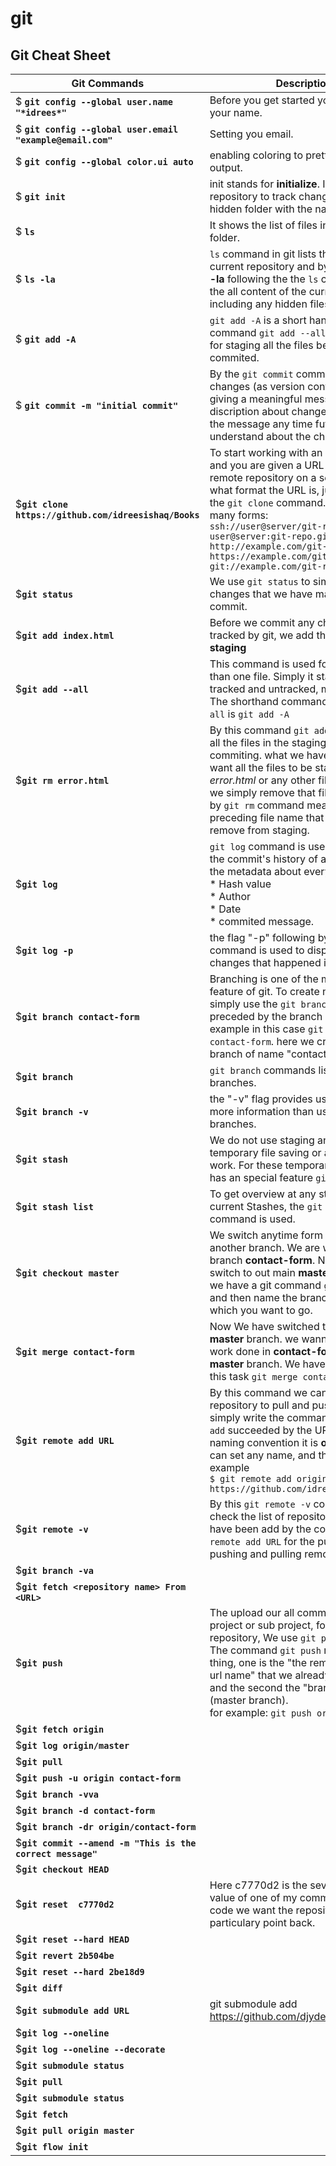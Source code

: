 # git
## Git Cheat Sheet

| Git Commands | Descriptions | 
| --- | --- | 
| $ **`git config --global user.name "*idrees*"`** | Before you get started you should set your name. |
| $ **`git config --global user.email "example@email.com"`** | Setting you email. | 
| $ **`git config --global color.ui auto`** | enabling coloring to pretty up command output. | 
| $ **`git init`** | init stands for **initialize**. It initializes a git repository to track changes. It creates a hidden folder with the name ".git" |
| $ **`ls`** | It shows the list of files in the current folder. | 
| $ **`ls -la`** | `ls` command in git lists the files in the current repository and by the flag **-a** and **-la** following the the `ls` command lists the all content of the current repository including any hidden files.| 
| $ **`git add -A`** | `git add -A` is a short hand form for the command `git add --all` which is used for staging all the files before to be commited.  |
| $ **`git commit -m "initial commit"`** | By the `git commit` command we record changes (as version controlling) also giving a meaningful messages which is a discription about changes. whoever read the message any time future will understand about the changes or works.  | 
| $**`git clone https://github.com/idreesishaq/Books`** | To start working with an existing project and you are given a URL to the project's remote repository on a server. No matte what format the URL is, just pour it into the `git clone` command. URL can take many forms: <br>`ssh://user@server/git-repo.git` <br>`user@server:git-repo.git` <br>`http://example.com/git-repo.git` <br>`https://example.com/git-repo.git` <br>`git://example.com/git-repo.git` |
| $**`git status`** | We use `git status` to simply check out changes that we have made from the last commit. |
| $**`git add index.html`**  | Before we commit any changes to be tracked by git, we add the file. It is called **staging** |
| $**`git add --all`** | This command is used for staging more than one file. Simply it stages all the tracked and untracked, modified files. The shorthand command for `git add --all` is `git add -A` |
| $**`git rm error.html`** | By this command `git add --all` we add all the files in the staging area for commiting. what we have to do if we want all the files to be stages except *error.html* or any other file. In that case we simply remove that file to be staged by `git rm` command means **removal** preceding file name that we want to remove from staging.  |
| $**`git log`** | `git log` command is used to display all the commit's history of a project. It show the metadata about every commit, like <br> * Hash value <br> * Author <br> * Date <br> * commited message.|
| $**`git log -p`** | the flag "-p" following by `git log` command is used to display the detailed changes that happened in each commit. |
| $**`git branch contact-form`** | Branching is one of the most powerful feature of git. To create new branch we simply use the `git branch` command preceded by the branch name. for example in this case `git branch contact-form`. here we create a new branch of name "contact-form". |
| $**`git branch`** | `git branch` commands list all the branches. |
| $**`git branch -v`** | the "-v" flag provides us with a little more information than usual along listing branches. |
| $**`git stash`** | We do not use staging and commiting for temporary file saving or any half-done work. For these temporarily changes git has an special feature `git stash`. |
| $**`git stash list`** | To get overview at any stage of our current Stashes, the `git stash list ` command is used. |
| $**`git checkout master`** | We switch anytime form one brach to another branch. We are working now at branch **contact-form**. Now want to switch to out main **master** branch. So, we have a git command `git checkout` and then name the branch-name into which you want to go.  |
| $**`git merge contact-form`** | Now We have switched to our main **master** branch. we wanna merge our work done in **contact-form** branch into **master** branch. We have a command for this task `git merge contact-form`. |
| $**`git remote add URL`** | By this command we can add a github repository to pull and push remotely. We simply write the command `git remote add` succeeded by the URL name (by naming convention it is **origin** but you can set any name, and the enter url. for example <br> `$ git remote add origin https://github.com/idreesishaq/git.git` |
| $**`git remote -v`** | By this `git remote -v` command we can check the list of repository's url, that we have been add by the command `git remote add URL` for the puspose of pushing and pulling remotely. |
| $**`git branch -va`** |  |
| $**`git fetch <repository name> From <URL>`** |  |
| $**`git push`** | The upload our all commit history from a project or sub project, form a local repository, We use `git push`. <br> The command `git push` requires two thing, one is the "the remote repostiory's url name" that we already have been set, and the second the "branch name" (master branch). <br> for example: ``` git push origin master ```|
| $**`git fetch origin`** |  |
| $**`git log origin/master`** |  |
| $**`git pull`** |  |
| $**`git push -u origin contact-form`** |  |
| $**`git branch -vva`** |  |
| $**`git branch -d contact-form`** |  |
| $**`git branch -dr origin/contact-form`** |  |
| $**`git commit --amend -m "This is the correct message"`** |  |
| $**`git checkout HEAD`** |  |
| $**`git reset  c7770d2`** | Here c7770d2 is the seven digit hash value of one of my commit, and By this code we want the repository at that particulary point back. |
| $**`git reset --hard HEAD`** |  |
| $**`git revert 2b504be`** |  |
| $**`git reset --hard 2be18d9`** |  |
| $**`git diff`** |  |
| $**`git submodule add URL`** | git submodule add https://github.com/djyde/ToProgress |
| $**`git log --oneline`** |  |
| $**`git log --oneline --decorate`** |  |
| $**`git submodule status`** |  |
| $**`git pull`** |  |
| $**`git submodule status`** |  |
| $**`git fetch`** |  |
| $**`git pull origin master`** |  |
| $**`git flow init`** |  |

